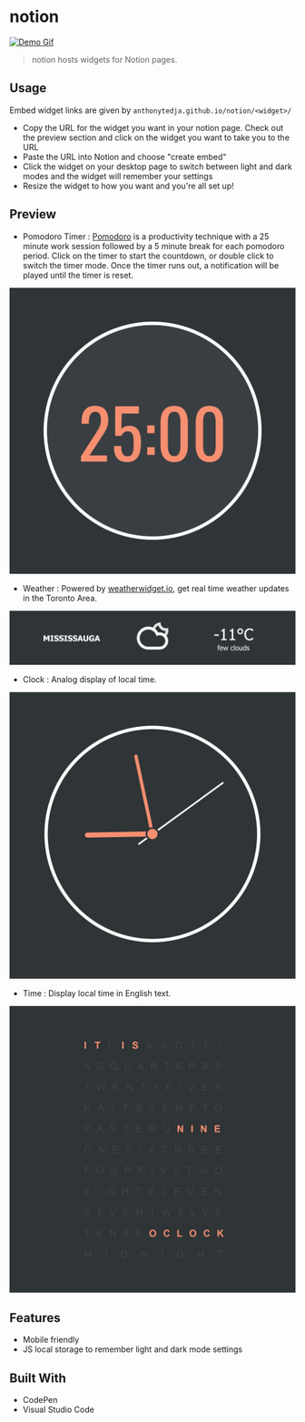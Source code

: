 # notion

[![Demo Gif](assets/demo.gif)](https://www.notion.so/help/embed-and-connect-other-apps)

> notion hosts widgets for Notion pages.

## Usage

Embed widget links are given by `anthonytedja.github.io/notion/<widget>/`

- Copy the URL for the widget you want in your notion page. Check out the preview section and click on the widget you want to take you to the URL
- Paste the URL into Notion and choose "create embed"
- Click the widget on your desktop page to switch between light and dark modes and the widget will remember your settings
- Resize the widget to how you want and you're all set up!

## Preview

- Pomodoro Timer : [Pomodoro](https://todoist.com/productivity-methods/pomodoro-technique) is a productivity technique with a 25 minute work session followed by a 5 minute break for each pomodoro period. Click on the timer to start the countdown, or double click to switch the timer mode. Once the timer runs out, a notification will be played until the timer is reset.

[![Pomodoro Timer](assets/pomodoro.jpg)](https://anthonytedja.github.io/notion/pomodoro/)

- Weather : Powered by [weatherwidget.io](https://weatherwidget.io/), get real time weather updates in the Toronto Area.

[![Weather](assets/weather.jpg)](https://anthonytedja.github.io/notion/weather/)

- Clock : Analog display of local time.

[![Clock](assets/clock.jpg)](https://anthonytedja.github.io/notion/clock/)

- Time : Display local time in English text.

[![Time](assets/time.jpg)](https://anthonytedja.github.io/notion/time/)

## Features

- Mobile friendly
- JS local storage to remember light and dark mode settings

## Built With

- CodePen
- Visual Studio Code
